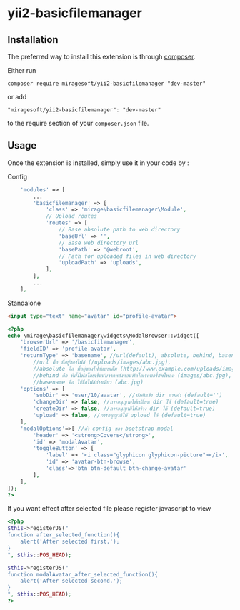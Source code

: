 # yii2-basicfilemanager

Installation
------------

The preferred way to install this extension is through [composer](http://getcomposer.org/download/).

Either run

```
composer require miragesoft/yii2-basicfilemanager "dev-master"
```

or add

```
"miragesoft/yii2-basicfilemanager": "dev-master"
```

to the require section of your `composer.json` file.


Usage
-----

Once the extension is installed, simply use it in your code by :

Config
```php
    'modules' => [
        ...
        'basicfilemanager' => [
            'class' => 'mirage\basicfilemanager\Module',
            // Upload routes
            'routes' => [
                // Base absolute path to web directory
                'baseUrl' => '',
                // Base web directory url
                'basePath' => '@webroot',
                // Path for uploaded files in web directory
                'uploadPath' => 'uploads',
            ],
        ],
        ...
    ],
```


Standalone
```html
<input type="text" name="avatar" id="profile-avatar">
```
```php
<?php
echo \mirage\basicfilemanager\widgets\ModalBrowser::widget([
    'browserUrl' => '/basicfilemanager',
    'fieldID' => 'profile-avatar',
    'returnType' => 'basename', //url(default), absolute, behind, basename
        //url คือ ที่อยู่ของไฟล์ (/uploads/images/abc.jpg),
        //absolute คือ ที่อยู่ของไฟล์แบบเต็ม (http://www.example.com/uploads/images/abc.jpg),
        //behind คือ ที่ตั้งไฟล์โดยเริ่มนับจากหลังคอนฟิคไดเรคทอรี่อัพโหลด (images/abc.jpg),
        //basename คือ ใช้ชื่อไฟล์อ่างเดียว (abc.jpg)
    'options' => [
        'subDir' => 'user/10/avatar', //บังคับเข้า dir ตามค่า (default='')
        'changeDir' => false, //การอนุญาตให้เปลี่ยน dir ได้ (default=true)
        'createDir' => false, //การอนุญาติให้สร้าง dir ได้ (default=true)
        'upload' => false, //การอนุญาติให้ upload ได้ (default=true)
    ],
    'modalOptions'=>[ //ค่า config ของ bootstrap modal
        'header' => '<strong>Covers</strong>',
        'id' => 'modalAvatar',
        'toggleButton' => [
            'label' => '<i class="glyphicon glyphicon-picture"></i>', 
            'id' => 'avatar-btn-browse',
            'class'=>'btn btn-default btn-change-avatar'
        ],
    ],
]);
?>
```

If you want effect after selected file please register javascript to view 
```php
<?php
$this->registerJS("
function after_selected_function(){
    alert('After selected first.');
}
", $this::POS_HEAD);

$this->registerJS("
function modalAvatar_after_selected_function(){
    alert('After selected second.');
}
", $this::POS_HEAD);
?>
```